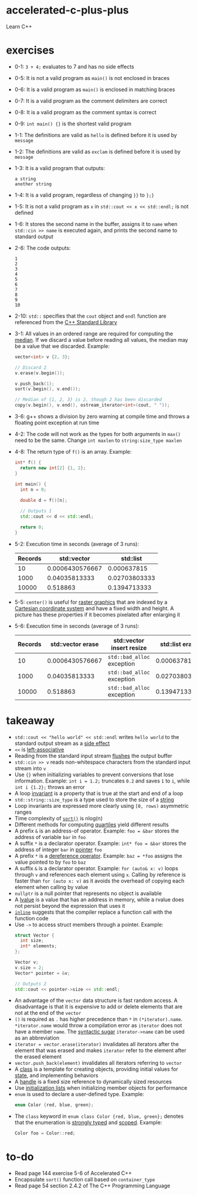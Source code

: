 # accelerated-c-plus-plus
Learn C++

# exercises

- 0-1: `3 + 4;` evaluates to 7 and has no side effects
- 0-5: It is not a valid program as `main()` is not enclosed in braces
- 0-6: It is a valid program as `main()` is enclosed in matching braces
- 0-7: It is a valid program as the comment delimiters are correct
- 0-8: It is a valid program as the comment syntax is correct
- 0-9: `int main() {}` is the shortest valid program
- 1-1: The definitions are valid as `hello` is defined before it is used by `message`
- 1-2: The definitions are valid as `exclam` is defined before it is used by `message`
- 1-3: It is a valid program that outputs:
  ```
  a string
  another string
  ```
- 1-4: It is a valid program, regardless of changing `}}` to `};}`
- 1-5: It is not a valid program as `x` in `std::cout << x << std::endl;` is not defined
- 1-6: It stores the second name in the buffer, assigns it to `name` when `std::cin >> name` is executed again, and prints the second name to standard output
- 2-6: The code outputs:
  ```
  1
  2
  3
  4
  5
  6
  7
  8
  9
  10
  ```
- 2-10: `std::` specifies that the `cout` object and `endl` function are referenced from the [C++ Standard Library](https://en.wikipedia.org/wiki/C%2B%2B_Standard_Library)
- 3-1: All values in an ordered range are required for computing the [median](https://en.wikipedia.org/wiki/Median). If we discard a value before reading all values, the median may be a value that we discarded. Example:
  ```cpp
  vector<int> v {2, 3};

  // Discard 2
  v.erase(v.begin());

  v.push_back(1);
  sort(v.begin(), v.end());

  // Median of {1, 2, 3} is 2, though 2 has been discarded
  copy(v.begin(), v.end(), ostream_iterator<int>(cout, " "));
  ```
- 3-6: g++ shows a division by zero warning at compile time and throws a floating point exception at run time
- 4-2: The code will not work as the types for both arguments in `max()` need to be the same. Change `int maxlen` to `string:size_type maxlen`
- 4-8: The return type of `f()` is an array. Example:
  ```cpp
  int* f() {
    return new int[2] {1, 2};
  }

  int main() {
    int n = 0;
    
    double d = f()[n];

    // Outputs 1
    std::cout << d << std::endl;

    return 0;
  }
  ```
- 5-2: Execution time in seconds (average of 3 runs):

  |Records|std::vector|std::list|
  |-|-|-|
  |10|0.0006430576667|0.000637815|
  |1000|0.04035813333|0.02703803333|
  |10000|0.518863|0.1394713333|
- 5-5: `center()` is useful for [raster graphics](https://en.wikipedia.org/wiki/Raster_graphics) that are indexed by a [Cartesian coordinate system](https://en.wikipedia.org/wiki/Cartesian_coordinate_system) and have a fixed width and height. A picture has these properties if it becomes pixelated after enlarging it
- 5-6: Execution time in seconds (average of 3 runs):

  |Records|std::vector erase|std::vector insert resize|std::list erase|std::list insert resize|
  |-|-|-|-|-|
  |10|0.0006430576667|`std::bad_alloc` exception|0.000637815|0.0006860083333|
  |1000|0.04035813333|`std::bad_alloc` exception|0.02703803333|0.1547693333|
  |10000|0.518863|`std::bad_alloc` exception|0.1394713333|11.76033333|

# takeaway

- `std::cout << "hello world" << std::endl` writes `hello world` to the standard output stream as a [side effect](https://en.wikipedia.org/wiki/Side_effect_(computer_science))
- `<<` is [left-associative](https://en.wikipedia.org/wiki/Operator_associativity)
- Reading from the standard input stream [flushes](http://www.cplusplus.com/reference/ostream/flush-free/) the output buffer
- `std::cin >> v` reads non-whitespace characters from the standard input stream into `v`
- Use `{}` when initializing variables to prevent conversions that lose information. Example: `int i = 1.2;` truncates `0.2` and saves `1` to `i`, while `int i {1.2};` throws an error
- A loop [invariant](https://en.wikipedia.org/wiki/Invariant_(mathematics)) is a property that is true at the start and end of a loop
- `std::string::size_type` is a type used to store the size of a [string](http://www.cplusplus.com/reference/string/string/)
- Loop invariants are expressed more clearly using `[0, rows)` asymmetric ranges
- Time complexity of [`sort()`](http://www.cplusplus.com/reference/algorithm/sort/) is nlog(n)
- Different methods for computing [quartiles](https://en.wikipedia.org/wiki/Quartile) yield different results
- A prefix `&` is an address-of operator. Example: `foo = &bar` stores the address of variable `bar` in `foo`
- A suffix `*` is a declarator operator. Example: `int* foo = &bar` stores the address of integer `bar` in [pointer](http://www.cplusplus.com/doc/tutorial/pointers/) `foo`
- A prefix `*` is a [dereference operator](https://en.wikipedia.org/wiki/Dereference_operator). Example: `baz = *foo` assigns the value pointed to by `foo` to `baz`
- A suffix `&` is a declarator operator. Example: `for (auto& x: v)` loops through `v` and references each element using `x`. Calling by reference is faster than `for (auto x: v)` as it avoids the overhead of copying each element when calling by value
- `nullptr` is a null pointer that represents no object is available
- A [lvalue](https://en.wikipedia.org/wiki/Value_(computer_science)) is a value that has an address in memory, while a rvalue does not persist beyond the expression that uses it
- [`inline`](https://en.wikipedia.org/wiki/Inline_function) suggests that the compiler replace a function call with the function code
- Use `->` to access struct members through a pointer. Example:
  ```cpp
  struct Vector {
    int size;
    int* elements;
  };

  Vector v;
  v.size = 2;
  Vector* pointer = &v;

  // Outputs 2
  std::cout << pointer->size << std::endl;
  ```
- An advantage of the `vector` data structure is fast random access. A disadvantage is that it is expensive to add or delete elements that are not at the end of the `vector`
- `()` is required as `.` has higher precedence than `*` in `(*iterator).name`. `*iterator.name` would throw a compilation error as `iterator` does not have a member `name`. The [syntactic sugar](https://en.wikipedia.org/wiki/Syntactic_sugar) `iterator->name` can be used as an abbreviation
- `iterator = vector.erase(iterator)` invalidates all iterators after the element that was erased and makes `iterator` refer to the element after the erased element
- `vector.push_back(element)` invalidates all iterators referring to `vector`
- A [class](https://en.wikipedia.org/wiki/Class_(computer_programming)) is a template for creating objects, providing initial values for [state](https://en.wikipedia.org/wiki/State_(computer_science)), and implementing behaviors
- A [handle](https://en.wikipedia.org/wiki/Handle_(computing)) is a fixed size reference to dynamically sized resources
- Use [initialization lists](https://isocpp.org/wiki/faq/ctors#init-lists) when initializing member objects for performance
- `enum` is used to declare a user-defined type. Example:
  ```cpp
  enum Color {red, blue, green};
  ```
- The `class` keyword in `enum class Color {red, blue, green};` denotes that the enumeration is [strongly typed](https://en.wikipedia.org/wiki/Strong_and_weak_typing) and [scoped](https://en.wikipedia.org/wiki/Scope_(computer_science)). Example:
  ```cpp
  Color foo = Color::red;
  ```

# to-do

- Read page 144 exercise 5-6 of Accelerated C++
- Encapsulate `sort()` function call based on `container_type`
- Read page 54 section 2.4.2 of The C++ Programming Language
